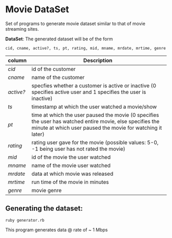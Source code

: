 Movie DataSet
=============

Set of programs to generate movie dataset similar to that of movie streaming sites.

**DataSet**: The generated dataset will be of the form

```
cid, cname, active?, ts, pt, rating, mid, mname, mrdate, mrtime, genre
```

| column | Description |
| ------ | ----------- |
| *cid* | id of the customer |
| *cname* | name of the customer |
| *active?* | specfies whether a customer is active or inactive (0 specifies active user and 1 specifies the user is inactive) |
| *ts* | timestamp at which the user watched a movie/show |
| *pt* | time at which the user paused the movie (0 specifies the user has watched entire movie, else specifies the minute at which user paused the movie for watching it later) |
| *rating* | rating user gave for the movie (possible values: 5-0, -1 being user has not rated the movie) |
| *mid* | id of the movie the user watched |
| *mname* | name of the movie user watched |
| *mrdate* | data at which movie was released |
| *mrtime* | run time of the movie in minutes |
| *genre* | movie genre |

Generating the dataset:
-----------------------

```
ruby generator.rb
```

This program generates data @ rate of ~ 1 Mbps